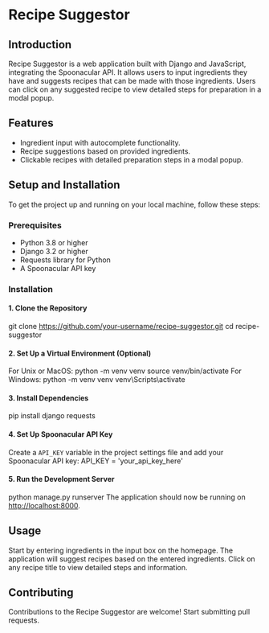 # Recipe Suggestor

## Introduction
Recipe Suggestor is a web application built with Django and JavaScript, integrating the Spoonacular API. It allows users to input ingredients they have and suggests recipes that can be made with those ingredients. Users can click on any suggested recipe to view detailed steps for preparation in a modal popup.

## Features
- Ingredient input with autocomplete functionality.
- Recipe suggestions based on provided ingredients.
- Clickable recipes with detailed preparation steps in a modal popup.

## Setup and Installation

To get the project up and running on your local machine, follow these steps:

### Prerequisites
- Python 3.8 or higher
- Django 3.2 or higher
- Requests library for Python
- A Spoonacular API key

### Installation

#### 1. Clone the Repository
git clone https://github.com/your-username/recipe-suggestor.git
cd recipe-suggestor

#### 2. Set Up a Virtual Environment (Optional)
For Unix or MacOS:
python -m venv venv
source venv/bin/activate
For Windows:
python -m venv venv
venv\Scripts\activate

#### 3. Install Dependencies
pip install django requests

#### 4. Set Up Spoonacular API Key
Create a `API_KEY` variable in the project settings file and add your Spoonacular API key:
API_KEY = 'your_api_key_here'

#### 5. Run the Development Server
python manage.py runserver
The application should now be running on [http://localhost:8000](http://localhost:8000).

## Usage
Start by entering ingredients in the input box on the homepage. The application will suggest recipes based on the entered ingredients. Click on any recipe title to view detailed steps and information.

## Contributing
Contributions to the Recipe Suggestor are welcome! Start submitting pull requests.
